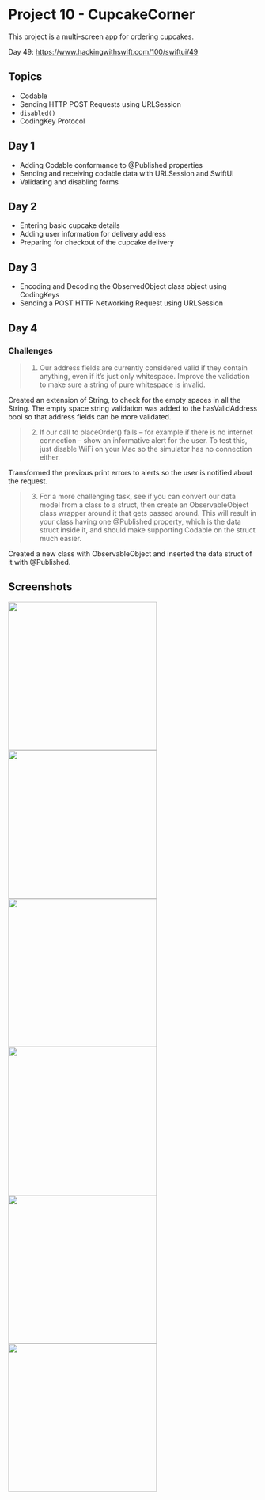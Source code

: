 # Project 10 - CupcakeCorner

This project is a multi-screen app for ordering cupcakes. 

Day 49: https://www.hackingwithswift.com/100/swiftui/49

## Topics

- Codable
- Sending HTTP POST Requests using URLSession
- `disabled()`
- CodingKey Protocol

## Day 1

- Adding Codable conformance to @Published properties
- Sending and receiving codable data with URLSession and SwiftUI
- Validating and disabling forms

## Day 2

- Entering basic cupcake details
- Adding user information for delivery address
- Preparing for checkout of the cupcake delivery

## Day 3

- Encoding and Decoding the ObservedObject class object using CodingKeys
- Sending a POST HTTP Networking Request using URLSession

## Day 4
### Challenges

>1. Our address fields are currently considered valid if they contain anything, even if it’s just only whitespace. Improve the validation to make sure a string of pure whitespace is invalid.

Created an extension of String, to check for the empty spaces in all the String. The empty space string validation was added to the hasValidAddress bool so that address fields can be more validated.

>2. If our call to placeOrder() fails – for example if there is no internet connection – show an informative alert for the user. To test this, just disable WiFi on your Mac so the simulator has no connection either.

Transformed the previous print errors to alerts so the user is notified about the request.

>3. For a more challenging task, see if you can convert our data model from a class to a struct, then create an ObservableObject class wrapper around it that gets passed around. This will result in your class having one @Published property, which is the data struct inside it, and should make supporting Codable on the struct much easier.

Created a new class with ObservableObject and inserted the data struct of it with @Published.

## Screenshots

<img src="Screenshots/Screenshot 1.png" width="300"/> <img src="Screenshots/Screenshot 2.png" width="300"/> 
<img src="Screenshots/Screenshot 3.png" width="300"/> <img src="Screenshots/Screenshot 4.png" width="300"/>
<img src="Screenshots/Screenshot 5.png" width="300"/> <img src="Screenshots/Screenshot 6.png" width="300"/> 
